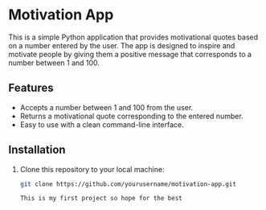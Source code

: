 # Motivation App

This is a simple Python application that provides motivational quotes based on a number entered by the user. The app is designed to inspire and motivate people by giving them a positive message that corresponds to a number between 1 and 100.

## Features

- Accepts a number between 1 and 100 from the user.
- Returns a motivational quote corresponding to the entered number.
- Easy to use with a clean command-line interface.

## Installation

1. Clone this repository to your local machine:

   ```bash
   git clone https://github.com/yourusername/motivation-app.git

   This is my first project so hope for the best
   
